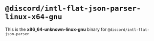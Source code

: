 # `@discord/intl-flat-json-parser-linux-x64-gnu`

This is the **x86_64-unknown-linux-gnu** binary for `@discord/intl-flat-json-parser`
